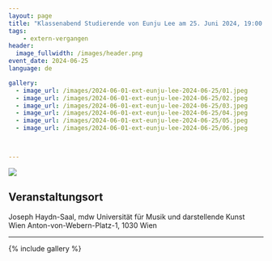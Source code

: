 ```yaml
---
layout: page
title: "Klassenabend Studierende von Eunju Lee am 25. Juni 2024, 19:00 Uhr"
tags:
    - extern-vergangen
header:
  image_fullwidth: /images/header.png
event_date: 2024-06-25
language: de

gallery:
  - image_url: /images/2024-06-01-ext-eunju-lee-2024-06-25/01.jpeg
  - image_url: /images/2024-06-01-ext-eunju-lee-2024-06-25/02.jpeg
  - image_url: /images/2024-06-01-ext-eunju-lee-2024-06-25/03.jpeg
  - image_url: /images/2024-06-01-ext-eunju-lee-2024-06-25/04.jpeg
  - image_url: /images/2024-06-01-ext-eunju-lee-2024-06-25/05.jpeg
  - image_url: /images/2024-06-01-ext-eunju-lee-2024-06-25/06.jpeg



---
```


<img src="/images/extern/2024-06-25-klassenabend-plakat.jpg"/>

## Veranstaltungsort

Joseph Haydn-Saal, mdw
Universität für Musik und darstellende Kunst Wien
Anton-von-Webern-Platz-1, 1030 Wien


<div
    data-service="googlemaps"
    data-id="!1m18!1m12!1m3!1d2659.278106369424!2d16.38357201052975!3d48.201258946607716!2m3!1f0!2f0!3f0!3m2!1i1024!2i768!4f13.1!3m3!1m2!1s0x476d0771babb964b%3A0x69d43ac1342255ff!2sAnton-von-Webern-Platz%201%2C%201030%20Wien!5e0!3m2!1sen!2sat!4v1717349108746!5m2!1sen!2sat"
    data-autoscale
></div>


----
{% include gallery %}

